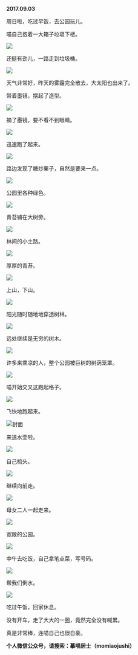 
          
**2017.09.03**

周日啦，吃过早饭，去公园玩儿。

喵自己抱着一大箱子垃圾下楼。


![](https://mmbiz.qlogo.cn/mmbiz_jpg/uDI3FLln00auuQprMicicPFmAuxAEngaHYlib3ff7iaiaXnpHI0erV2kc8WRym0MJRSWrvJM8u4HfLzpeewysIawPFg/0?wx_fmt=jpeg)


还挺有劲儿，一路走到垃圾桶。


![](https://mmbiz.qlogo.cn/mmbiz_jpg/uDI3FLln00auuQprMicicPFmAuxAEngaHYtA2rdmdMptTKgibWe1b6Ovy0ibpIKF7TaIkiaTZtyDhoibiab3qWwDyFeVA/0?wx_fmt=jpeg)


天气非常好，昨天的雾霾完全散去，大太阳也出来了。

带着墨镜，摆起了造型。


![](https://mmbiz.qlogo.cn/mmbiz_jpg/uDI3FLln00auuQprMicicPFmAuxAEngaHYonJlNQgZuriaug1mohZsTADp2OqiaPcURCibdMT1ynicCqLA7aVQZhUD1w/0?wx_fmt=jpeg)


摘了墨镜，要不看不到眼睛。


![](https://mmbiz.qlogo.cn/mmbiz_jpg/uDI3FLln00auuQprMicicPFmAuxAEngaHYyQxC8nVaM4P6ctCGH1Yb4aqicaLG56ZPAUziaribicqQPsjcts8rusWVAQ/0?wx_fmt=jpeg)


迅速跑了起来。


![](https://mmbiz.qlogo.cn/mmbiz_jpg/uDI3FLln00auuQprMicicPFmAuxAEngaHYFJ24fIGCcWRqsVsDvR2qOp9GtegSKDH2eCxda6Vd5WX56ahneAVvDw/0?wx_fmt=jpeg)


路边发现了糖炒栗子，自然是要来一点。


![](https://mmbiz.qlogo.cn/mmbiz_jpg/uDI3FLln00auuQprMicicPFmAuxAEngaHYC14ibr6J5UNlGuWW8iaoBfR7XfyRwgfHGGMIpt5fGMtBhDHXDIhjhib5A/0?wx_fmt=jpeg)


公园里各种绿色。


![](https://mmbiz.qlogo.cn/mmbiz_jpg/uDI3FLln00auuQprMicicPFmAuxAEngaHYQ8LJLgYsUOqMYdvLbnPxrHcyGxzocsT4jbs8FEVTibq9vfcg2CwwvBQ/0?wx_fmt=jpeg)


青苔铺在大树旁。


![](https://mmbiz.qlogo.cn/mmbiz_jpg/uDI3FLln00auuQprMicicPFmAuxAEngaHYibB7kpMIaMMBR844CanwicE5ib6gBbwrzvGo69d0hewCon6NOv064HNmg/0?wx_fmt=jpeg)


林间的小土路。


![](https://mmbiz.qlogo.cn/mmbiz_jpg/uDI3FLln00auuQprMicicPFmAuxAEngaHYILNZBbbP0p15NxrnUZKHBG83LbkRuTXjibqZcuKLYIYkgIHEnibFN03A/0?wx_fmt=jpeg)


厚厚的青苔。


![](https://mmbiz.qlogo.cn/mmbiz_jpg/uDI3FLln00auuQprMicicPFmAuxAEngaHYgKQUQibrPJ2MvXPw1ohxiaqlFDpSHYN3uFPdvoCweNmDv7iaCDAQSl6kg/0?wx_fmt=jpeg)


上山，下山。


![](https://mmbiz.qlogo.cn/mmbiz_jpg/uDI3FLln00auuQprMicicPFmAuxAEngaHY80JzpqVhjDPx1Yspk8hULweDvevSfVyGqnpdALWosNqLMQHQCCL49Q/0?wx_fmt=jpeg)


阳光随时随地地穿透树林。


![](https://mmbiz.qlogo.cn/mmbiz_jpg/uDI3FLln00auuQprMicicPFmAuxAEngaHYdps2n3BgzaymNkcgcVPj6gA48KCuViaSFxgPlqBqaXWvkbQsjBSaB9A/0?wx_fmt=jpeg)


远处继续是无穷的树木。


![](https://mmbiz.qlogo.cn/mmbiz_jpg/uDI3FLln00auuQprMicicPFmAuxAEngaHYpO7m54lVQNskqrtJ6FeBvvka7KKM3JZzchnJspicSDH76QucMxKAEHg/0?wx_fmt=jpeg)


许多来乘凉的人，整个公园被巨树的树荫笼罩。


![](https://mmbiz.qlogo.cn/mmbiz_jpg/uDI3FLln00auuQprMicicPFmAuxAEngaHYTdicqnXv9ahSicCUbfc2DQCRgU19O5hhHkB8p08jYm0S7Xibm5b0cQIXg/0?wx_fmt=jpeg)


喵开始交叉这跑起格子。


![](https://mmbiz.qlogo.cn/mmbiz_jpg/uDI3FLln00auuQprMicicPFmAuxAEngaHYlCAnDDUPeaW8sfTQ9lPZB3ZvGutYJ6NSWZCqOCp0mrJRxGicfnUkHzQ/0?wx_fmt=jpeg)


飞快地跑起来。


![](https://mmbiz.qlogo.cn/mmbiz_jpg/uDI3FLln00auuQprMicicPFmAuxAEngaHYECoR5ibHibFwbv3BKbgbWxqTXkq220D6Lw40fo0S88h0WYzibgjkh2kiag/0?wx_fmt=jpeg)封面


来送水壶啦。


![](https://mmbiz.qlogo.cn/mmbiz_jpg/uDI3FLln00auuQprMicicPFmAuxAEngaHYnrU3yk5zMarXeGBuuHLHK0OTALGRaLtcqOysCFODJf45ZJMOicw18yw/0?wx_fmt=jpeg)


自己梳头。


![](https://mmbiz.qlogo.cn/mmbiz_jpg/uDI3FLln00auuQprMicicPFmAuxAEngaHYx3y1yyia94h3PCXKOTxvDGwrWCricuh5Vv3ibrDopa2jGzgmyc2mb1V5A/0?wx_fmt=jpeg)


继续向前走。


![](https://mmbiz.qlogo.cn/mmbiz_jpg/uDI3FLln00auuQprMicicPFmAuxAEngaHYBnMuj5vFcUwOUmFHlRu4zxnwiaEY9C0vazmM6Fib9IQfqhIu4z0Zz33Q/0?wx_fmt=jpeg)


母女二人一起走来。


![](https://mmbiz.qlogo.cn/mmbiz_jpg/uDI3FLln00auuQprMicicPFmAuxAEngaHYiaiaiaa8D04QM9v0oFZSkPP2dYH934YGeJE4S6vGOBsMeBkLAChpmbW1g/0?wx_fmt=jpeg)


宽敞的公园。


![](https://mmbiz.qlogo.cn/mmbiz_jpg/uDI3FLln00auuQprMicicPFmAuxAEngaHYSViaS0R0QyUD8MqnMOQbQ64iaX6eZbObubB9ibOdS0LyLlqO1Yaj9UaPQ/0?wx_fmt=jpeg)


中午去吃饭，自己拿笔点菜，写号码。


![](https://mmbiz.qlogo.cn/mmbiz_jpg/uDI3FLln00auuQprMicicPFmAuxAEngaHYCOz6DHjJvczyYJtIUFaGwdlXxuJ5L3YuREqYLGia94rToXHj6oH99mg/0?wx_fmt=jpeg)


帮我们倒水。


![](https://mmbiz.qlogo.cn/mmbiz_jpg/uDI3FLln00auuQprMicicPFmAuxAEngaHYOFCUMvA3VaDEuq5M7qOJwib6zBic4TMYuwBGtfaj1YqPTa5cGbibsxuiag/0?wx_fmt=jpeg)


吃过午饭，回家休息。

没有开车，走了大大的一圈，竟然完全没有喊累。

真是非常棒，连喵自己也很自豪。


**个人微信公众号，请搜索：摹喵居士（momiaojushi）**

        